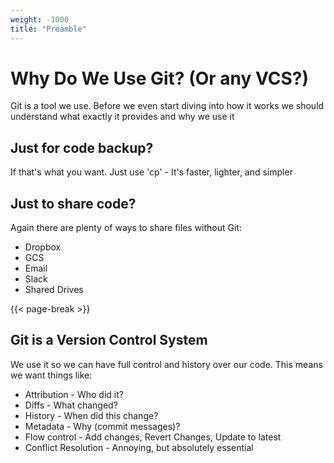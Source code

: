 ```yaml
---
weight: -1000
title: "Preamble"
---
```


# Why Do We Use Git? (Or any VCS?)

Git is a tool we use. Before we even start diving into how it works
we should understand what exactly it provides and why we use it

## Just for code backup?

If that's what you want. Just use 'cp' - It's faster, lighter, and simpler

## Just to share code?

Again there are plenty of ways to share files without Git:

* Dropbox
* GCS
* Email
* Slack
* Shared Drives

{{<                                                               page-break >}}
## Git is a **Version Control System**

We use it so we can have full control and history over our code. This means we want things like:

* Attribution  - Who did it?
* Diffs - What changed?
* History - When did this change?
* Metadata - Why (commit messages)?
* Flow control - Add changes, Revert Changes, Update to latest
* Conflict Resolution - Annoying, but absolutely essential
